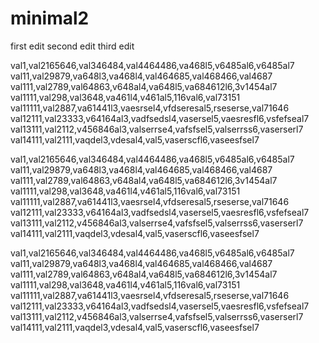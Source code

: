 # minimal2

first edit
second edit
third edit 

val1,val2165646,val346484,val4464486,va468l5,v6485al6,v6485al7
val11,val29879,va648l3,va468l4,val464685,val468466,val4687
val111,val2789,val64863,v648al4,va648l5,va684612l6,3v1454al7
val1111,val298,val3648,va461l4,v461al5,116val6,val73151
val11111,val2887,va61441l3,vaesrsel4,vfdseresal5,rseserse,val71646
val12111,val23333,v64164al3,vadfsedsl4,vasersel5,vaesresfl6,vsfefseal7
val13111,val2112,v456846al3,valserrse4,vafsfsel5,valserrss6,vaserserl7
val14111,val2111,vaqdel3,vdesal4,val5,vaserscfl6,vaseesfsel7

val1,val2165646,val346484,val4464486,va468l5,v6485al6,v6485al7
val11,val29879,va648l3,va468l4,val464685,val468466,val4687
val111,val2789,val64863,v648al4,va648l5,va684612l6,3v1454al7
val1111,val298,val3648,va461l4,v461al5,116val6,val73151
val11111,val2887,va61441l3,vaesrsel4,vfdseresal5,rseserse,val71646
val12111,val23333,v64164al3,vadfsedsl4,vasersel5,vaesresfl6,vsfefseal7
val13111,val2112,v456846al3,valserrse4,vafsfsel5,valserrss6,vaserserl7
val14111,val2111,vaqdel3,vdesal4,val5,vaserscfl6,vaseesfsel7

val1,val2165646,val346484,val4464486,va468l5,v6485al6,v6485al7
val11,val29879,va648l3,va468l4,val464685,val468466,val4687
val111,val2789,val64863,v648al4,va648l5,va684612l6,3v1454al7
val1111,val298,val3648,va461l4,v461al5,116val6,val73151
val11111,val2887,va61441l3,vaesrsel4,vfdseresal5,rseserse,val71646
val12111,val23333,v64164al3,vadfsedsl4,vasersel5,vaesresfl6,vsfefseal7
val13111,val2112,v456846al3,valserrse4,vafsfsel5,valserrss6,vaserserl7
val14111,val2111,vaqdel3,vdesal4,val5,vaserscfl6,vaseesfsel7

